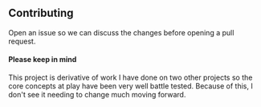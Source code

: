 ## Contributing

Open an issue so we can discuss the changes before opening a pull request.

#### Please keep in mind

This project is derivative of work I have done on two other projects
so the core concepts at play have been very well battle tested. Because of
this, I don't see it needing to change much moving forward.
